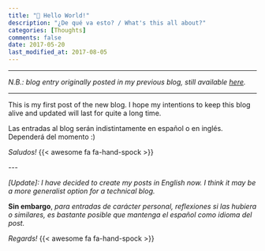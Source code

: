 ```yaml
---
title: "👋 Hello World!"
description: "¿De qué va esto? / What's this all about?"
categories: [Thoughts]
comments: false
date: 2017-05-20
last_modified_at: 2017-08-05
---
```


***
_N.B.: blog entry originally posted in my previous blog, still available [here](https://estraviz.github.io/estraviz2017/personal/hello-world/)._
***

This is my first post of the new blog. I hope my intentions to keep this blog alive and updated will last for quite a long time.

Las entradas al blog serán indistintamente en español o en inglés. Dependerá del momento :)

_Saludos!_ {{< awesome fa fa-hand-spock >}}

\-\-\-

_\[Update\]: I have decided to create my posts in English now. I think it may be a more generalist option for a technical blog._

**Sin embargo**, _para entradas de carácter personal, reflexiones si las hubiera o similares, es bastante posible que mantenga el español como idioma del post._

_Regards!_ {{< awesome fa fa-hand-spock >}}
